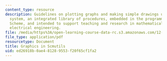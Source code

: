 ```yaml
---
content_type: resource
description: Guidelines on plotting graphs and making simple drawings using the Scmutils
  system, an integrated library of procedures, embedded in the programming language
  Scheme, and intended to support teaching and research in mathematical physics and
  electrical engineering.
file: /media/https%3A/open-learning-course-data-rc.s3.amazonaws.com/12-620j-classical-mechanics-a-computational-approach-fall-2008/ed26918b0ae481289553f20f65cf1fa2_MIT12_620Jf08_study02.pdf
file_type: application/pdf
resourcetype: Document
title: Graphics in Scmutils
uid: ed26918b-0ae4-8128-9553-f20f65cf1fa2
---
```

